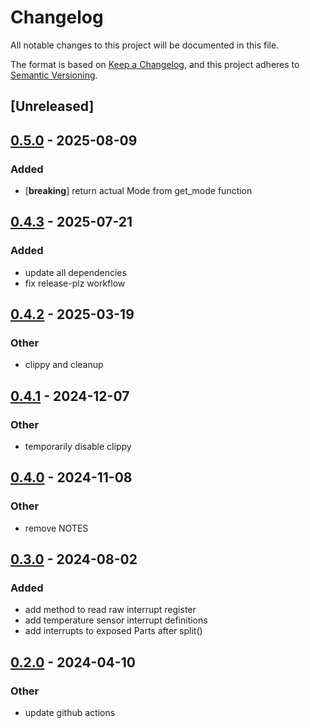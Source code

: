 # Changelog

All notable changes to this project will be documented in this file.

The format is based on [Keep a Changelog](https://keepachangelog.com/en/1.0.0/),
and this project adheres to [Semantic Versioning](https://semver.org/spec/v2.0.0.html).

## [Unreleased]

## [0.5.0](https://github.com/ATOVproject/max11300/compare/v0.4.3...v0.5.0) - 2025-08-09

### Added

- [**breaking**] return actual Mode from get_mode function

## [0.4.3](https://github.com/ATOVproject/max11300/compare/v0.4.2...v0.4.3) - 2025-07-21

### Added

- update all dependencies
- fix release-plz workflow

## [0.4.2](https://github.com/ATOVproject/max11300/compare/v0.4.1...v0.4.2) - 2025-03-19

### Other

- clippy and cleanup

## [0.4.1](https://github.com/AtoVproject/max11300/compare/v0.4.0...v0.4.1) - 2024-12-07

### Other

- temporarily disable clippy

## [0.4.0](https://github.com/AtoVproject/max11300/compare/v0.3.0...v0.4.0) - 2024-11-08

### Other

- remove NOTES

## [0.3.0](https://github.com/AtoVproject/max11300/compare/v0.2.0...v0.3.0) - 2024-08-02

### Added
- add method to read raw interrupt register
- add temperature sensor interrupt definitions
- add interrupts to exposed Parts after split()

## [0.2.0](https://github.com/AtoVproject/max11300/compare/v0.1.1...v0.2.0) - 2024-04-10

### Other
- update github actions
